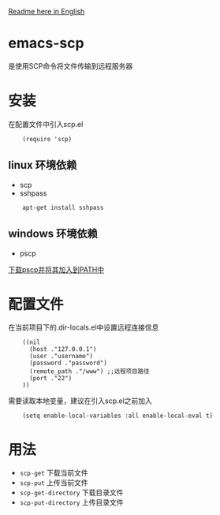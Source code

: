 
[Readme here in English](README-en.md)  

# emacs-scp<a id="sec-1" name="sec-1"></a>

是使用SCP命令将文件传输到远程服务器  

# 安装<a id="sec-2" name="sec-2"></a>

在配置文件中引入scp.el  

``` emacs-lisp
    (require 'scp)
```

## linux 环境依赖<a id="sec-2-1" name="sec-2-1"></a>

-   scp
-   sshpass

``` shell
    apt-get install sshpass
```

## windows 环境依赖<a id="sec-2-2" name="sec-2-2"></a>

-   pscp

[下载pscp并将其加入到PATH中](https://www.chiark.greenend.org.uk/~sgtatham/putty/latest.html)  

# 配置文件<a id="sec-3" name="sec-3"></a>

在当前项目下的.dir-locals.el中设置远程连接信息  

``` emacs-lisp
    ((nil
      (host ."127.0.0.1")
      (user ."username")
      (password ."password")
      (remote_path ."/www") ;;远程项目路径
      (port ."22")
    ))

```
需要读取本地变量，建议在引入scp.el之前加入  

``` emacs-lisp
    (setq enable-local-variables :all enable-local-eval t)
```
# 用法<a id="sec-4" name="sec-4"></a>

-   `scp-get` 下载当前文件
-   `scp-put` 上传当前文件
-   `scp-get-directory` 下载目录文件
-   `scp-put-directory` 上传目录文件
